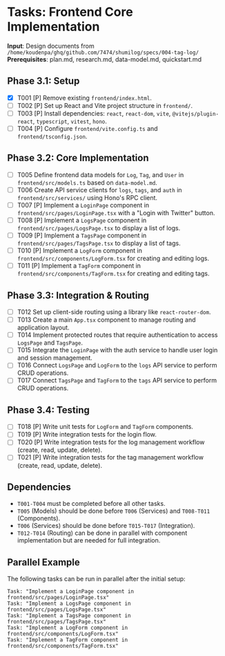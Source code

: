 # Tasks: Frontend Core Implementation

**Input**: Design documents from `/home/koudenpa/ghq/github.com/7474/shumilog/specs/004-tag-log/`
**Prerequisites**: plan.md, research.md, data-model.md, quickstart.md

## Phase 3.1: Setup
- [x] T001 [P] Remove existing `frontend/index.html`.
- [ ] T002 [P] Set up React and Vite project structure in `frontend/`.
- [ ] T003 [P] Install dependencies: `react`, `react-dom`, `vite`, `@vitejs/plugin-react`, `typescript`, `vitest`, `hono`.
- [ ] T004 [P] Configure `frontend/vite.config.ts` and `frontend/tsconfig.json`.

## Phase 3.2: Core Implementation
- [ ] T005 Define frontend data models for `Log`, `Tag`, and `User` in `frontend/src/models.ts` based on `data-model.md`.
- [ ] T006 Create API service clients for `logs`, `tags`, and `auth` in `frontend/src/services/` using Hono's RPC client.
- [ ] T007 [P] Implement a `LoginPage` component in `frontend/src/pages/LoginPage.tsx` with a "Login with Twitter" button.
- [ ] T008 [P] Implement a `LogsPage` component in `frontend/src/pages/LogsPage.tsx` to display a list of logs.
- [ ] T009 [P] Implement a `TagsPage` component in `frontend/src/pages/TagsPage.tsx` to display a list of tags.
- [ ] T010 [P] Implement a `LogForm` component in `frontend/src/components/LogForm.tsx` for creating and editing logs.
- [ ] T011 [P] Implement a `TagForm` component in `frontend/src/components/TagForm.tsx` for creating and editing tags.

## Phase 3.3: Integration & Routing
- [ ] T012 Set up client-side routing using a library like `react-router-dom`.
- [ ] T013 Create a main `App.tsx` component to manage routing and application layout.
- [ ] T014 Implement protected routes that require authentication to access `LogsPage` and `TagsPage`.
- [ ] T015 Integrate the `LoginPage` with the auth service to handle user login and session management.
- [ ] T016 Connect `LogsPage` and `LogForm` to the `logs` API service to perform CRUD operations.
- [ ] T017 Connect `TagsPage` and `TagForm` to the `tags` API service to perform CRUD operations.

## Phase 3.4: Testing
- [ ] T018 [P] Write unit tests for `LogForm` and `TagForm` components.
- [ ] T019 [P] Write integration tests for the login flow.
- [ ] T020 [P] Write integration tests for the log management workflow (create, read, update, delete).
- [ ] T021 [P] Write integration tests for the tag management workflow (create, read, update, delete).

## Dependencies
- `T001-T004` must be completed before all other tasks.
- `T005` (Models) should be done before `T006` (Services) and `T008-T011` (Components).
- `T006` (Services) should be done before `T015-T017` (Integration).
- `T012-T014` (Routing) can be done in parallel with component implementation but are needed for full integration.

## Parallel Example
The following tasks can be run in parallel after the initial setup:
```
Task: "Implement a LoginPage component in frontend/src/pages/LoginPage.tsx"
Task: "Implement a LogsPage component in frontend/src/pages/LogsPage.tsx"
Task: "Implement a TagsPage component in frontend/src/pages/TagsPage.tsx"
Task: "Implement a LogForm component in frontend/src/components/LogForm.tsx"
Task: "Implement a TagForm component in frontend/src/components/TagForm.tsx"
```
